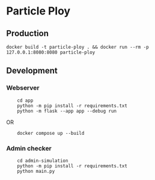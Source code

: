 # Particle Ploy

## Production

    docker build -t particle-ploy . && docker run --rm -p 127.0.0.1:8080:8080 particle-ploy

## Development

### Webserver

        cd app
        python -m pip install -r requirements.txt
        python -m flask --app app --debug run

OR

        docker compose up --build

### Admin checker

        cd admin-simulation
        python -m pip install -r requirements.txt
        python main.py
